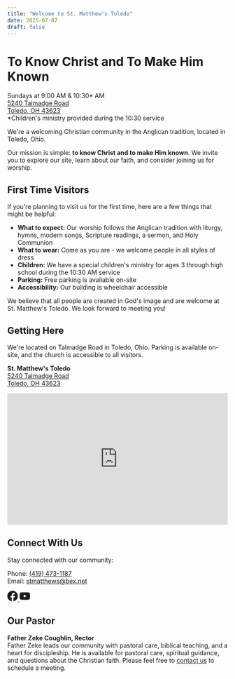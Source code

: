 ```yaml
---
title: "Welcome to St. Matthew's Toledo"
date: 2025-07-07
draft: false
---
```


# To Know Christ and To Make Him Known

<div class="worship-callout">
<div class="worship-times">Sundays at 9:00 AM & 10:30* AM</div>
<div class="worship-location">
<a href="https://maps.app.goo.gl/nhw8tucEbHPXmDCs5">5240 Talmadge Road<br>
Toledo, OH 43623</a>
</div>
<div class="children-service-note">*Children's ministry provided during the 10:30 service</div>
</div>

We're a welcoming Christian community in the Anglican tradition, located in Toledo, Ohio. 

Our mission is simple: **to know Christ and to make Him known**. We invite you to explore our site, learn about our faith, and consider joining us for worship.

## First Time Visitors

If you're planning to visit us for the first time, here are a few things that might be helpful:

- **What to expect:** Our worship follows the Anglican tradition with liturgy, hymns, modern songs, Scripture readings, a sermon, and Holy Communion
- **What to wear:** Come as you are - we welcome people in all styles of dress
- **Children:** We have a special children's ministry for ages 3 through high school during the 10:30 AM service
- **Parking:** Free parking is available on-site
- **Accessibility:** Our building is wheelchair accessible

We believe that all people are created in God's image and are welcome at St. Matthew's Toledo. We look forward to meeting you!

## Getting Here

We're located on Talmadge Road in Toledo, Ohio. Parking is available on-site, and the church is accessible to all visitors.

**St. Matthew's Toledo**  
[5240 Talmadge Road  
Toledo, OH 43623](https://maps.app.goo.gl/nhw8tucEbHPXmDCs5)  

<div class="embedded-map">
<iframe
    src="https://www.google.com/maps/embed?pb=!1m18!1m12!1m3!1d2975.7348387!2d-83.6443802!3d41.7101462!2m3!1f0!2f0!3f0!3m2!1i1024!2i768!4f13.1!3m3!1m2!1s0x883c7e50a635dcc7%3A0x205b8cb484e0b92c!2sSt%20Matthew's%20Episcopal%20Church!5e0!3m2!1sen!2sus!4v1625097600000!5m2!1sen!2sus"
    width="100%"
    height="300"
    style="border:0;"
    allowfullscreen=""
    loading="lazy"
    referrerpolicy="no-referrer-when-downgrade"
    title="St. Matthew's Toledo Location">
</iframe>
</div>

## Connect With Us

Stay connected with our community:

Phone: <a href="tel:4194731187">(419) 473-1187</a>  
Email: <a href="mailto:stmatthews@bex.net">stmatthews@bex.net</a>  

<div class="social-links">
<a href="https://www.facebook.com/smechurch" target="_blank" rel="noopener" aria-label="Facebook">
<svg width="24" height="24" viewBox="0 0 24 24" fill="currentColor">
<path d="M24 12.073c0-6.627-5.373-12-12-12s-12 5.373-12 12c0 5.99 4.388 10.954 10.125 11.854v-8.385H7.078v-3.47h3.047V9.43c0-3.007 1.792-4.669 4.533-4.669 1.312 0 2.686.235 2.686.235v2.953H15.83c-1.491 0-1.956.925-1.956 1.874v2.25h3.328l-.532 3.47h-2.796v8.385C19.612 23.027 24 18.062 24 12.073z"/>
</svg>
</a>
<a href="https://www.youtube.com/@stmatthewsepiscopalchurcht6968" target="_blank" rel="noopener" aria-label="YouTube">
<svg width="24" height="24" viewBox="0 0 24 24" fill="currentColor">
<path d="M23.498 6.186a3.016 3.016 0 0 0-2.122-2.136C19.505 3.545 12 3.545 12 3.545s-7.505 0-9.377.505A3.017 3.017 0 0 0 .502 6.186C0 8.07 0 12 0 12s0 3.93.502 5.814a3.016 3.016 0 0 0 2.122 2.136c1.871.505 9.376.505 9.376.505s7.505 0 9.377-.505a3.015 3.015 0 0 0 2.122-2.136C24 15.93 24 12 24 12s0-3.93-.502-5.814zM9.545 15.568V8.432L15.818 12l-6.273 3.568z"/>
</svg>
</a>
</div>

## Our Pastor

**Father Zeke Coughlin, Rector**  
Father Zeke leads our community with pastoral care, biblical teaching, and a heart for discipleship. He is available for pastoral care, spiritual guidance, and questions about the Christian faith. Please feel free to [contact us](/contact) to schedule a meeting.